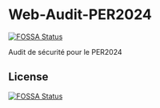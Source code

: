 # Web-Audit-PER2024
[![FOSSA Status](https://app.fossa.com/api/projects/git%2Bgithub.com%2FWeakSpotter%2FWeakSpotter.svg?type=shield)](https://app.fossa.com/projects/git%2Bgithub.com%2FWeakSpotter%2FWeakSpotter?ref=badge_shield)

 Audit de sécurité pour le PER2024


## License
[![FOSSA Status](https://app.fossa.com/api/projects/git%2Bgithub.com%2FWeakSpotter%2FWeakSpotter.svg?type=large)](https://app.fossa.com/projects/git%2Bgithub.com%2FWeakSpotter%2FWeakSpotter?ref=badge_large)